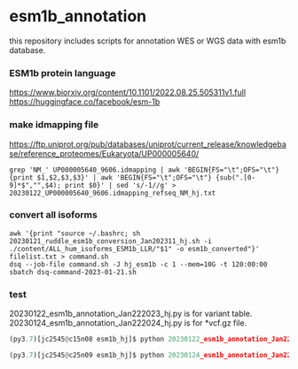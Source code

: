 # esm1b_annotation
this repository includes scripts for annotation WES or WGS data with esm1b database.

### ESM1b protein language
https://www.biorxiv.org/content/10.1101/2022.08.25.505311v1.full  
https://huggingface.co/facebook/esm-1b  

### make idmapping file 
https://ftp.uniprot.org/pub/databases/uniprot/current_release/knowledgebase/reference_proteomes/Eukaryota/UP000005640/  
```shell
grep 'NM_' UP000005640_9606.idmapping | awk 'BEGIN{FS="\t";OFS="\t"} {print $1,$2,$3,$3}' | awk 'BEGIN{FS="\t";OFS="\t"} {sub(".[0-9]*$","",$4); print $0}' | sed 's/-1//g' > 20230122_UP000005640_9606.idmapping_refseq_NM_hj.txt
```
### convert all isoforms 
```shell
awk '{print "source ~/.bashrc; sh 20230121_ruddle_esm1b_conversion_Jan202311_hj.sh -i ./content/ALL_hum_isoforms_ESM1b_LLR/"$1" -o esm1b_converted"}' filelist.txt > command.sh
dsq --job-file command.sh -J hj_esm1b -c 1 --mem=10G -t 120:00:00
sbatch dsq-command-2023-01-21.sh
```
### test
20230122_esm1b_annotation_Jan222023_hj.py is for variant table.  
20230124_esm1b_annotation_Jan222024_hj.py is for *vcf.gz file.  

```python
(py3.7)[jc2545@c15n08 esm1b_hj]$ python 20230122_esm1b_annotation_Jan222023_hj.py thy_genome_calls_pass_n17_decomposed_normalized_anno.hg19_multianno_0.001_REVEL_plDiff8_dom_variant_removeDup.txt esm1b_converted uniprot_id/20230122_UP000005640_9606.idmapping_refseq_NM_hj.txt

(py3.7)[jc2545@c25n09 esm1b_hj]$ python 20230124_esm1b_annotation_Jan222024_hj.py ../thyroiditis/thy_genome_calls_pass_n17_decomposed_normalized_anno.hg19_multianno.vcf.gz ./esm1b_converted uniprot_id/20230122_UP000005640_9606.idmapping_refseq_NM_hj.txt
```

